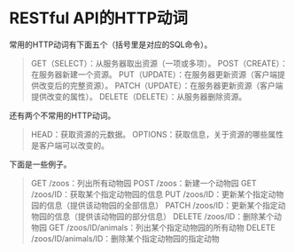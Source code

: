 # RESTful API的HTTP动词
常用的HTTP动词有下面五个（括号里是对应的SQL命令）。
> GET（SELECT）：从服务器取出资源（一项或多项）。
> POST（CREATE）：在服务器新建一个资源。
> PUT（UPDATE）：在服务器更新资源（客户端提供改变后的完整资源）。
> PATCH（UPDATE）：在服务器更新资源（客户端提供改变的属性）。
> DELETE（DELETE）：从服务器删除资源。

还有两个不常用的HTTP动词。
> HEAD：获取资源的元数据。
> OPTIONS：获取信息，关于资源的哪些属性是客户端可以改变的。

下面是一些例子。
> GET /zoos：列出所有动物园
POST /zoos：新建一个动物园
GET /zoos/ID：获取某个指定动物园的信息
PUT /zoos/ID：更新某个指定动物园的信息（提供该动物园的全部信息）
PATCH /zoos/ID：更新某个指定动物园的信息（提供该动物园的部分信息）
DELETE /zoos/ID：删除某个动物园
GET /zoos/ID/animals：列出某个指定动物园的所有动物
DELETE /zoos/ID/animals/ID：删除某个指定动物园的指定动物

